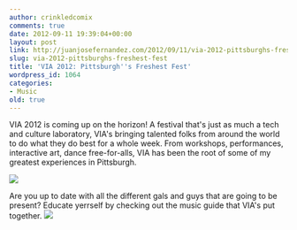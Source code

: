 ```yaml
---
author: crinkledcomix
comments: true
date: 2012-09-11 19:39:04+00:00
layout: post
link: http://juanjosefernandez.com/2012/09/11/via-2012-pittsburghs-freshest-fest/
slug: via-2012-pittsburghs-freshest-fest
title: 'VIA 2012: Pittsburgh''s Freshest Fest'
wordpress_id: 1064
categories:
- Music
old: true
---
```


VIA 2012 is coming up on the horizon! A festival that's just as much a tech and culture laboratory, VIA's bringing talented folks from around the world to do what they do best for a whole week. From workshops, performances, interactive art, dance free-for-alls, VIA has been the root of some of my greatest experiences in Pittsburgh.


[![](http://fernandezjuanjose.files.wordpress.com/2012/09/screen-shot-2012-09-11-at-3-34-00-pm.png)](http://www.via-pgh.com/festival/2012/)




Are you up to date with all the different gals and guys that are going to be present? Educate yerrself by checking out the music guide that VIA's put together.
[![](http://fernandezjuanjose.files.wordpress.com/2012/09/screen-shot-2012-09-11-at-3-25-30-pm.png)](http://www.youtube.com/playlist?list=PLB3CF40A2D448E475)
